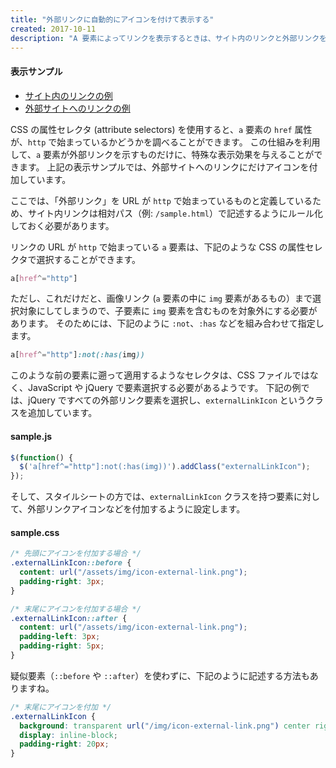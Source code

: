 ```yaml
---
title: "外部リンクに自動的にアイコンを付けて表示する"
created: 2017-10-11
description: "A 要素によってリンクを表示するときは、サイト内のリンクと外部リンクを区別できるように表示すると親切です。"
---
```


#### 表示サンプル

* [サイト内のリンクの例](./)
* [外部サイトへのリンクの例](http://example.com/)


CSS の属性セレクタ (attribute selectors) を使用すると、`a` 要素の `href` 属性が、`http` で始まっているかどうかを調べることができます。
この仕組みを利用して、`a` 要素が外部リンクを示すものだけに、特殊な表示効果を与えることができます。
上記の表示サンプルでは、外部サイトへのリンクにだけアイコンを付加しています。

<div class="note">
ここでは、「外部リンク」を URL が <code>http</code> で始まっているものと定義しているため、サイト内リンクは相対パス（例: <code>/sample.html</code>）で記述するようにルール化しておく必要があります。
</div>

リンクの URL が `http` で始まっている `a` 要素は、下記のような CSS の属性セレクタで選択することができます。

~~~ css
a[href^="http"]
~~~

ただし、これだけだと、画像リンク (`a` 要素の中に `img` 要素があるもの）まで選択対象にしてしまうので、子要素に `img` 要素を含むものを対象外にする必要があります。
そのためには、下記のように `:not`、`:has` などを組み合わせて指定します。

~~~ css
a[href^="http"]:not(:has(img))
~~~

このような前の要素に遡って適用するようなセレクタは、CSS ファイルではなく、JavaScript や jQuery で要素選択する必要があるようです。
下記の例では、jQuery ですべての外部リンク要素を選択し、`externalLinkIcon` というクラスを追加しています。

#### sample.js

~~~ javascript
$(function() {
  $('a[href^="http"]:not(:has(img))').addClass("externalLinkIcon");
});
~~~

そして、スタイルシートの方では、`externalLinkIcon` クラスを持つ要素に対して、外部リンクアイコンなどを付加するように設定します。

#### sample.css

~~~ css
/* 先頭にアイコンを付加する場合 */
.externalLinkIcon::before {
  content: url("/assets/img/icon-external-link.png");
  padding-right: 3px;
}

/* 末尾にアイコンを付加する場合 */
.externalLinkIcon::after {
  content: url("/assets/img/icon-external-link.png");
  padding-left: 3px;
  padding-right: 5px;
}
~~~

疑似要素（`::before` や `::after`）を使わずに、下記のように記述する方法もありますね。

~~~ css
/* 末尾にアイコンを付加 */
.externalLinkIcon {
  background: transparent url("/img/icon-external-link.png") center right no-repeat;
  display: inline-block;
  padding-right: 20px;
}
~~~

